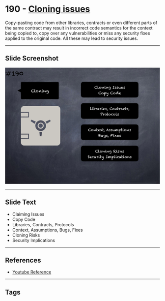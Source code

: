 # 190 - [Cloning issues](Cloning%20issues.md)
Copy-pasting code from other libraries, contracts or even different parts of the same contract may result in incorrect code semantics for the context being copied to, copy over any vulnerabilities or miss any security fixes applied to the original code. All these may lead to security issues.
___
## Slide Screenshot
![0190.png](../../images/5.Pitfalls%20and%20Best%20Practices%20201/190.png)
___
## Slide Text
- Claiming Issues
- Copy Code
- Libraries, Contracts, Protocols
- Context, Assumptions, Bugs, Fixes
- Cloning Risks
- Security Implications
___
## References
- [Youtube Reference](https://youtu.be/QSsfkmcdbPw?t=526)
___
## Tags